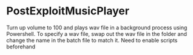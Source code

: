 # PostExploitMusicPlayer
Turn up volume to 100 and plays wav file in a background process using Powershell.
To specify a wav file, swap out the wav file in the folder and change the name in the batch file to match it.
Need to enable scripts beforehand
